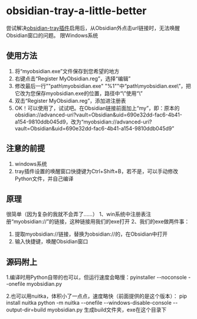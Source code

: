 # obsidian-tray-a-little-better
尝试解决[obsidian-tray插件](https://github.com/dragonwocky/obsidian-tray)启用后，从Obsidian外点击url链接时，无法唤醒Obsidian窗口的问题。
限Windows系统

## 使用方法
1. 将“myobsidian.exe”文件保存到您希望的地方
2. 右键点击“Register MyObsidian.reg”，选择“编辑”
3. 修改最后一行"\"path\\myobsidian.exe\" \"%1\""中“path\\myobsidian.exe\”，把它改为您保存myobsidian.exe的位置，路径中“\”使用“\\”
4. 双击“Register MyObsidian.reg”，添加进注册表
5. OK！可以使用了，试试吧。在Obsidian链接前面加上“my”，即：原本的obsidian://advanced-uri?vault=Obsidian&uid=690e32dd-fac6-4b41-a154-9810ddb045d9，改为“myobsidian://advanced-uri?vault=Obsidian&uid=690e32dd-fac6-4b41-a154-9810ddb045d9”

## 注意的前提
1. windows系统
2. tray插件设置的唤醒窗口快捷键为Ctrl+Shift+B，若不是，可以手动修改Python文件，并自己编译

## 原理
很简单（因为复杂的我就不会弄了……）
1、win系统中注册表注册“myobsidian://”的链接，这种链接用我们的exe打开
2、我们的exe做两件事：
  1. 提取myobsidian://链接，替换为obsidian://的，在Obsidian中打开
  2. 输入快捷键，唤醒Obsidian窗口

## 源码附上
1.编译时用Python自带的也可以，但运行速度会略慢：pyinstaller --noconsole --onefile myobsidian.py

2.也可以用nuitka，体积小了一点点，速度略快（前面提供的是这个版本）：
pip install nuitka
python -m nuitka --onefile --windows-disable-console --output-dir=build myobsidian.py
生成build文件夹，exe在这个目录下

